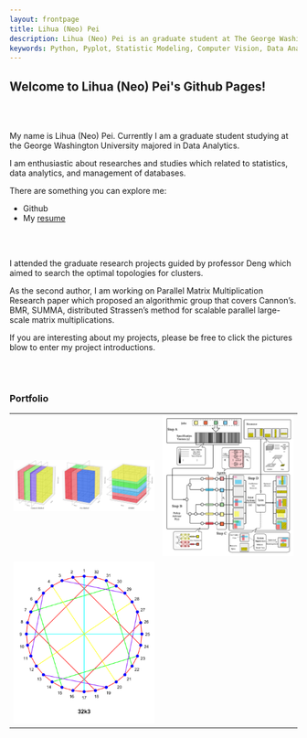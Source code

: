 ```yaml
---
layout: frontpage
title: Lihua (Neo) Pei
description: Lihua (Neo) Pei is an graduate student at The George Washington University majored in Data Analytics.
keywords: Python, Pyplot, Statistic Modeling, Computer Vision, Data Analytics, and Mashine Learning.
---
```


## <a name="Welcome to Lihua (Neo) Pei's Github Pages!"></a>Welcome to Lihua (Neo) Pei's Github Pages!
<br>
<br>
<p align = "left">
 My name is Lihua (Neo) Pei. Currently I am a graduate student studying at the George Washington University majored in Data Analytics.
</p>

<p align = "left">
I am enthusiastic about researches and studies which related to statistics, data analytics, and management of databases.
</p>



<p align="left">
There are something you can explore me:
<ul>
  <li><a herf="http://github.com//LihuaPeiNeo">Github</a></li>
  <li>My <a href="{{ BASE_PATH }}/_Resume/Resume.pdf">resume</a></li>
</ul>
</p>

<br>
<br>

<p align = "left">
I attended the graduate research projects guided by professor Deng which aimed to search the optimal topologies for clusters.
</p>

<p align = "left">
As the second author, I am working on Parallel Matrix Multiplication Research paper which proposed an algorithmic group that covers Cannon’s. BMR, SUMMA, distributed Strassen’s method for scalable parallel large-scale matrix multiplications.
</p>

<p align = "left">
If you are interesting about my projects, please be free to click the pictures blow to enter my project introductions.
</p>

<br>
<br>

### <a name="Portfolio"></a>Portfolio


<table class="wide">
<tr>
  <td class="left">
    <a href="https://LihuaPeiNeo.github.io/Matrix_Paper/PMM_Represent">
      <img src="Matrix_Paper/3DAlg.jpg" alt="Parallel Matrix Mutiplication" title="PMM"/>
    </a>
  </td>


  <td class="right">
    <a href="https://LihuaPeiNeo.github.io/Scheduling_Process/SP_Represent">
        <img src="Scheduling_Process/Scheduling_Process.png" alt="Computer Coin Develop" title="Scheduling Proess"/>
    </a>
  </td>


</tr>
<tr>
  <td class="left">
    <a href="https://LihuaPeiNeo.github.io/Topology/Topology_Repersent">
        <img src="Topology/32k3.png" alt="Optimal Topology Searching Research"/>
    </a>
  </td>
  <!--
  <td class="right">
    <a href="https://bsharvey.github.io">
        <img src="pages/publpics/nba2.png" alt="Tian et al. (2015) Fig 4" title="Tian et al. (2015) Fig 4"/>
    </a>
  </td>
  -->


</tr>
</table>

<!--
<div class="navbar">
  <div class="navbar-inner">
      <ul class="nav">
          <li><a href="https://bsharvey.github.io">see more figures</a></li>
      </ul>
  </div>
</div>
-->
